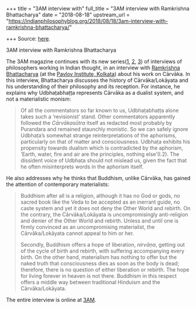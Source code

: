 +++
title = "3AM interview with"
full_title = "3AM interview with Ramkrishna Bhattacharya"
date = "2018-08-18"
upstream_url = "https://indianphilosophyblog.org/2018/08/18/3am-interview-with-ramkrishna-bhattacharya/"

+++
Source: [here](https://indianphilosophyblog.org/2018/08/18/3am-interview-with-ramkrishna-bhattacharya/).

3AM interview with Ramkrishna Bhattacharya

The 3AM magazine continues with its new
series([1](https://www.3ammagazine.com/3am/emptiness-and-no-self-nagarjunas-madhyamaka/),
[2](https://www.3ammagazine.com/3am/indian-philosophy-of-language/),
[3](https://www.3ammagazine.com/3am/hindu-syllogisms-and-dark-necessities-go-fusion/))
of interviews of philosophers working in Indian thought, in an interview
with [Ramkrishna
Bhattacharya](https://www.3ammagazine.com/3am/indian-materialist-philosophy/)
(at the [Pavlov Institute,
Kolkata](http://www.pavlovinstitutekolkata.org/contact.php)) about his
work on Cārvāka. In this interview, Bhattacharya discusses the history
of Cārvāka/Lokāyata and his understanding of their philosophy and its
reception. For instance, he explains why Udbhaṭabhaṭṭa represents
Cārvāka as a dualist system, and not a materialistic monism:

> Of all the commentators so far known to us, Udbhaṭabhaṭṭa alone takes
> such a ‘revisionist’ stand. Other commentators apparently followed the
> *Cārvākasūtra* itself as redacted most probably by Purandara and
> remained staunchly monistic. So we can safely ignore Udbhaṭa’s
> somewhat strange reinterpretations of the aphorisms, particularly on
> that of matter and consciousness. Udbhaṭa exhibits his propensity
> towards dualism which is contradicted by the aphorism, ‘Earth, water,
> fire and air are the principles, nothing else’(I.2). The dissident
> voice of Udbhaṭa should not mislead us, given the fact that he often
> misinterprets words in the aphorism itself.

He also addresses why he thinks that Buddhism, unlike Cārvāka, has
gained the attention of contemporary materialists:

> Buddhism after all is a religion, although it has no God or gods, no
> sacred book like the Veda to be accepted as an inerrant guide, no
> caste system and yet it does not deny the Other World and rebirth. On
> the contrary, the Cārvāka/Lokāyata is uncompromisingly anti-religion
> and denier of the Other World and rebirth. Unless and until one is
> firmly convinced as an uncompromising materialist, the
> Cārvāka/Lokāyata cannot appeal to him or her.
>
> Secondly, Buddhism offers a hope of liberation, *nirvāṇa*, getting out
> of the cycle of birth and rebirth, with suffering accompanying every
> birth. On the other hand, materialism has nothing to offer but the
> naked truth that consciousness dies as soon as the body is dead;
> therefore, there is no question of either liberation or rebirth. The
> hope for living forever in heaven is not there. Buddhism in this
> respect offers a middle way between traditional Hinduism and the
> Cārvāka/Lokāyata.

The entire interview is online at
[3AM](https://www.3ammagazine.com/3am/indian-materialist-philosophy/).
